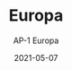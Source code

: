 ---
image_primary: "img/AP_Europa.jpg"
image_secondary: "img/Europa+Interior.jpg"
subtitle: "AP-1  Europa"
tags: 
  - "Wall Coverings"
title: "Europa"
href: "http://www.areaenvironments.com/order/ap-europa"
designer: "Andrea Pramuk"
category: "Wall Coverings"
manufacturer: "Area Environments"
slug: "/manufacturers/area-environments/wall-coverings/andrea-pramuk-europa"
date: "2021-05-07"
---